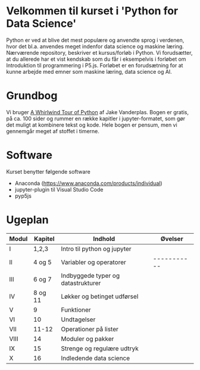 # Velkommen til kurset i 'Python for Data Science'
Python er ved at blive det mest populære og anvendte sprog i verdenen, hvor det bl.a. anvendes meget indenfor data science og maskine læring.
Nærværende repository, beskriver et kursus/forløb i Python. Vi forudsætter, at du allerede har et vist kendskab som du får i eksempelvis i forløbet om Introduktion til programmering i P5.js.
Forløbet er en forudsætning for at kunne arbejde med emner som maskine læring, data science og AI.
# Grundbog
Vi bruger [A Whirlwind Tour of Python](https://jakevdp.github.io/WhirlwindTourOfPython/) af Jake Vanderplas. Bogen er gratis, på ca. 100 sider og rummer en række kapitler i jupyter-formatet, som gør det muligt at kombinere tekst og kode.
Hele bogen er pensum, men vi gennemgår meget af stoffet i timerne.


# Software
Kurset benytter følgende software 
- Anaconda (https://www.anaconda.com/products/individual) 
- jupyter-plugin til Visual Studio Code
- pyp5js


# Ugeplan
Modul       | Kapitel     | Indhold                     | Øvelser     |
----------- | ----------- | ----------------------------| ----------- |
I          | 1,2,3       | Intro til python og jupyter |             |
II | 4 og 5 | Variabler og operatorer  | ----------- |
III | 6 og 7 | Indbyggede typer og datastrukturer | |
IV | 8 og 11 | Løkker og betinget udførsel | |
V | 9 | Funktioner | |
VI | 10 | Undtagelser | |
VII | 11-12 | Operationer på lister ||
VIII | 14 | Moduler og pakker | |
IX | 15 | Strenge og regulære udtryk ||
X | 16 | Indledende data science | |
